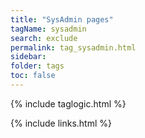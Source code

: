 ```yaml
---
title: "SysAdmin pages"
tagName: sysadmin
search: exclude
permalink: tag_sysadmin.html
sidebar:
folder: tags
toc: false
---
```

{% include taglogic.html %}

{% include links.html %}
